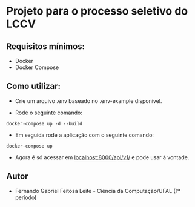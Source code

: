 # Projeto para o processo seletivo do LCCV

## Requisitos mínimos:
- Docker
- Docker Compose

## Como utilizar:
- Crie um arquivo .env baseado no .env-example disponível.

- Rode o seguinte comando: 
```
docker-compose up -d --build
```

- Em seguida rode a aplicação com o seguinte comando:
```
docker-compose up
```

- Agora é só acessar em <localhost:8000/api/v1/> e pode usar à vontade.


## Autor
- Fernando Gabriel Feitosa Leite - Ciência da Computação/UFAL (1º período)
